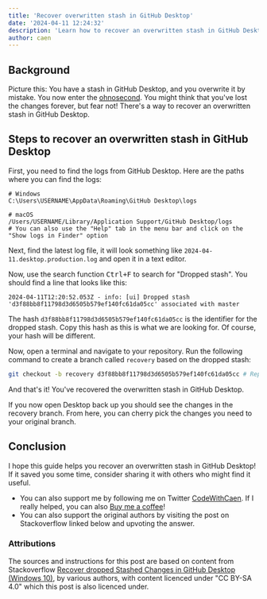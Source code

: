 ```yaml
---
title: 'Recover overwritten stash in GitHub Desktop'
date: '2024-04-11 12:24:32'
description: 'Learn how to recover an overwritten stash in GitHub Desktop.'
author: caen
---
```


## Background

Picture this: You have a stash in GitHub Desktop, and you overwrite it by mistake. You now enter the
<a href="https://en.wiktionary.org/wiki/ohnosecond" rel="nofollow noopener"><abbr title="The fraction of time between making a mistake and realizing it.">ohnosecond</abbr></a>.
You might think that you've lost the changes forever, but fear not! There's a way to recover an overwritten stash in GitHub Desktop.

## Steps to recover an overwritten stash in GitHub Desktop

First, you need to find the logs from GitHub Desktop. Here are the paths where you can find the logs:

```
# Windows
C:\Users\USERNAME\AppData\Roaming\GitHub Desktop\logs

# macOS
/Users/USERNAME/Library/Application Support/GitHub Desktop/logs
# You can also use the "Help" tab in the menu bar and click on the "Show logs in Finder" option
```

Next, find the latest log file, it will look something like `2024-04-11.desktop.production.log` and open it in a text editor.

Now, use the search function <kbd>Ctrl+F</kbd> to search for "Dropped stash". You should find a line that looks like this:

```
2024-04-11T12:20:52.053Z - info: [ui] Dropped stash 'd3f88bb8f11798d3d6505b579ef140fc61da05cc' associated with master
```

The hash `d3f88bb8f11798d3d6505b579ef140fc61da05cc` is the identifier for the dropped stash. 
Copy this hash as this is what we are looking for. Of course, your hash will be different.

Now, open a terminal and navigate to your repository. Run the following command to create a branch called `recovery` based on the dropped stash:

```bash
git checkout -b recovery d3f88bb8f11798d3d6505b579ef140fc61da05cc # Replace the hash with your own
```

And that's it! You've recovered the overwritten stash in GitHub Desktop. 

If you now open Desktop back up you should see the changes in the recovery branch. 
From here, you can cherry pick the changes you need to your original branch.

## Conclusion

I hope this guide helps you recover an overwritten stash in GitHub Desktop! If it saved you some time, consider sharing it with others who might find it useful.

- You can also support me by following me on Twitter <a href="https://twitter.com/CodeWithCaen">CodeWithCaen</a>. If I really helped, you can also <a href="https://www.buymeacoffee.com/caen">Buy me a coffee</a>!
- You can also support the original authors by visiting the post on Stackoverflow linked below and upvoting the answer.

### Attributions

The sources and instructions for this post are based on content from Stackoverflow 
<a href="https://stackoverflow.com/a/70442218/5700388" rel="nofollow noopener">Recover dropped Stashed Changes in GitHub Desktop (Windows 10)</a>, 
by various authors, with content licenced under "CC BY-SA 4.0" which this post is also licenced under.
